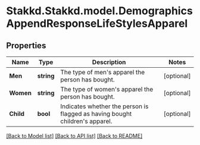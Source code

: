 # Stakkd.Stakkd.model.DemographicsAppendResponseLifeStylesApparel

## Properties

Name | Type | Description | Notes
------------ | ------------- | ------------- | -------------
**Men** | **string** | The type of men&#39;s apparel the person has bought. | [optional] 
**Women** | **string** | The type of women&#39;s apparel the person has bought. | [optional] 
**Child** | **bool** | Indicates whether the person is flagged as having bought children&#39;s apparel. | [optional] 

[[Back to Model list]](../README.md#documentation-for-models) [[Back to API list]](../README.md#documentation-for-api-endpoints) [[Back to README]](../README.md)

